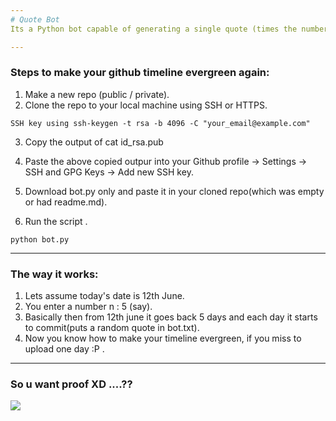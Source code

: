 ```yaml
---
# Quote Bot
Its a Python bot capable of generating a single quote (times the number of days given) and store it in bot.txt ....Everything is done in past :P XD

---
```


### Steps to make your github timeline evergreen again: 

1. Make a new repo (public / private). 
2. Clone the repo to your local machine using SSH or HTTPS.<br>
```
SSH key using ssh-keygen -t rsa -b 4096 -C "your_email@example.com"
```
3. Copy the output of cat id_rsa.pub<br>
4. Paste the above copied outpur into your Github profile -> Settings -> SSH and GPG Keys -> Add new SSH key.


5. Download bot.py only and paste it in your cloned repo(which was empty or had readme.md).
6. Run the script .
```
python bot.py
```

---
### The way it works: 
1. Lets assume today's date is 12th June.
2. You enter a number n : 5 (say).
3. Basically then from 12th june it goes back 5 days and each day it starts to commit(puts a random quote in bot.txt).
4. Now you know how to make your timeline evergreen, if you miss to upload one day :P .

---
### So u want proof XD ....??
![](https://github.com/Sayantan-world/Quote_bot/blob/master/Images/commits.png?raw=true)
